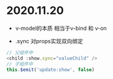 # 2020.11.20

* v-model的本质
相当于v-bind 和 v-on

* .sync
对props实现双向绑定
~~~js
// 父组件中
<child :show.sync="valueChild" />
// 子组件中
this.$emit('update:show', false)
~~~

